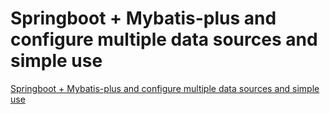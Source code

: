 # Springboot + Mybatis-plus and configure multiple data sources and simple use
[Springboot + Mybatis-plus and configure multiple data sources and simple use](https://aiwithcloud.com/2022/09/16/springboot__mybatis_plus_and_configure_multiple_data_sources_and_simple_use/)